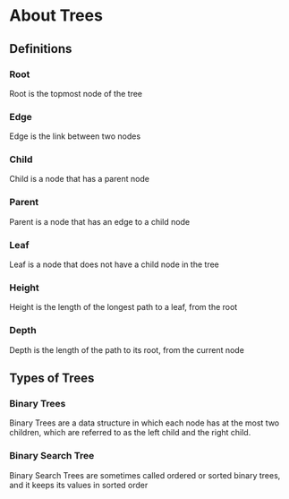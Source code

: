 # About Trees

## Definitions

### Root

Root is the topmost node of the tree

### Edge

Edge is the link between two nodes

### Child

Child is a node that has a parent node

### Parent

Parent is a node that has an edge to a child node

### Leaf

Leaf is a node that does not have a child node in the tree

### Height

Height is the length of the longest path to a leaf, from the root

### Depth

Depth is the length of the path to its root, from the current node

## Types of Trees

### Binary Trees

Binary Trees are a data structure in which each node has at the most
two children, which are referred to as the left child and the right child.

### Binary Search Tree

Binary Search Trees are sometimes called ordered or sorted binary trees, and
it keeps its values in sorted order
